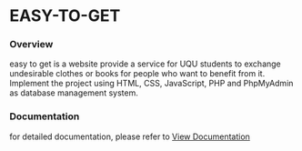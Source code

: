 # EASY-TO-GET
### Overview
easy to get is a website provide a service for UQU students to exchange undesirable clothes or books for people who want to benefit from it. Implement the project using HTML, CSS, JavaScript, PHP and PhpMyAdmin as database management system.

### Documentation
for detailed documentation, please refer to [View Documentation](./etg-documentation.pdf) 

